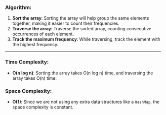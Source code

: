 ### Algorithm:

1. **Sort the array**: Sorting the array will help group the same elements together, making it easier to count their frequencies.
2. **Traverse the array**: Traverse the sorted array, counting consecutive occurrences of each element.
3. **Track the maximum frequency**: While traversing, track the element with the highest frequency.

---

### Time Complexity:
- **O(n log n)**: Sorting the array takes O(n log n) time, and traversing the array takes O(n) time.

### Space Complexity:
- **O(1)**: Since we are not using any extra data structures like a `HashMap`, the space complexity is constant.
